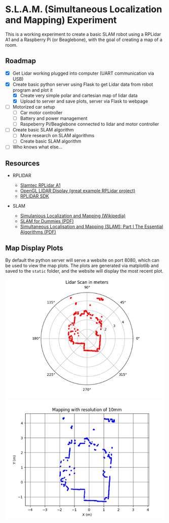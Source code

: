 # S.L.A.M. (Simultaneous Localization and Mapping) Experiment

This is a working experiment to create a basic SLAM robot using a RPLidar A1 and a Raspberry Pi (or Beaglebone), with the goal of creating a map of a room.

## Roadmap

- [x] Get Lidar working plugged into computer (UART communication via USB)
- [x] Create basic python server using Flask to get Lidar data from robot program and plot it
  - [x] Create very simple polar and cartesian map of lidar data
  - [x] Upload to server and save plots, server via Flask to webpage
- [ ] Motorized car setup
  - [ ] Car motor controller
  - [ ] Battery and power management
  - [ ] Raspeberry Pi/Beaglebone connected to lidar and motor controller
- [ ] Create basic SLAM algorithm
  - [ ] More research on SLAM algorithms
  - [ ] Create basic SLAM algorithm
- [ ] Who knows what else...

## Resources

- RPLIDAR

  - [Slamtec RPLidar A1](https://www.slamtec.com/en/Lidar/A1/)
  - [OpenGL LIDAR Display (great example RPLidar project)](https://github.com/jasonacox/OpenGL-LIDAR-Display)
  - [RPLIDAR SDK](https://github.com/Slamtec/rplidar_sdk)

- SLAM
  - [Simulanious Localization and Mapping (Wikipedia)](https://en.wikipedia.org/wiki/Simultaneous_localization_and_mapping)
  - [SLAM for Dummies (PDF)](https://dspace.mit.edu/bitstream/handle/1721.1/119149/16-412j-spring-2005/contents/projects/1aslam_blas_repo.pdf)
  - [Simultaneous Localisation and Mapping (SLAM):
    Part I The Essential Algorithms (PDF)](https://people.eecs.berkeley.edu/~pabbeel/cs287-fa09/readings/Durrant-Whyte_Bailey_SLAM-tutorial-I.pdf)

## Map Display Plots

By default the python server will serve a website on port 8080, which can be used to view the map plots. The plots are generated via matplotlib and saved to the `static` folder, and the website will display the most recent plot.

![Polar Map](docs/polar_map.png)
![Cartesian Map](docs/cartesian_map.png)
